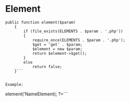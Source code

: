 # Element

```
public function element($param)
    {
        if (file_exists(ELEMENTS . $param . '.php'))
        {
            require_once(ELEMENTS . $param . '.php');
            $get = 'get' . $param;
            $element = new $param;
            return $element->$get();
        }
        else
            return false;
    }```


Example:

```
<?php
$this->element('NameElement);
?>```

